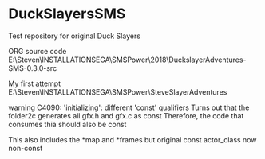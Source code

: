 # DuckSlayersSMS
Test repository for original Duck Slayers

ORG source code
E:\Steven\INSTALLATIONSEGA\SMSPower\2018\DuckslayerAdventures-SMS-0.3.0-src

My first attempt
E:\Steven\INSTALLATIONSEGA\SMSPower\SteveSlayerAdventures


warning C4090: 'initializing': different 'const' qualifiers
Turns out that the folder2c generates all gfx.h and gfx.c as const
Therefore, the code that consumes thia should also be const

This also includes the *map and *frames but original const actor_class now non-const